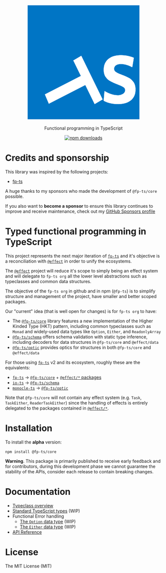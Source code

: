 <h3 align="center">
  <a href="https://fp-ts.github.io/core/">
    <img src="./docs/fp-ts-logo.png">
  </a>
</h3>

<p align="center">
Functional programming in TypeScript
</p>

<p align="center">
  <a href="https://www.npmjs.com/package/@fp-ts/core">
    <img src="https://img.shields.io/npm/dm/@fp-ts/core.svg" alt="npm downloads" height="20">
  </a>
</p>

# Credits and sponsorship

This library was inspired by the following projects:

- [fp-ts](https://github.com/gcanti/fp-ts)

A huge thanks to my sponsors who made the development of `@fp-ts/core` possible.

If you also want to **become a sponsor** to ensure this library continues to improve and receive maintenance, check out my [GitHub Sponsors profile](https://github.com/sponsors/gcanti?o=sd&sc=t)

# Typed functional programming in TypeScript

This project represents the next major iteration of [`fp-ts`](https://github.com/gcanti/fp-ts) and it's objective is a reconciliation with [`@effect`](https://github.com/Effect-TS) in order to unify the ecosystems.

The [`@effect`](https://github.com/Effect-TS) project will reduce it's scope to simply being an effect system and will delegate to `fp-ts org` all the lower level abstractions such as typeclasses and common data structures.

The objective of the `fp-ts org` in github and in npm (`@fp-ts`) is to simplify structure and management of the project, have smaller and better scoped packages.

Our "current" idea (that is well open for changes) is for `fp-ts org` to have:

- The [`@fp-ts/core`](https://github.com/fp-ts/core) library features a new implementation of the Higher Kinded Type (HKT) pattern, including common typeclasses such as `Monad` and widely-used data types like `Option`, `Either`, and `ReadonlyArray`
- [`@fp-ts/schema`](https://github.com/fp-ts/schema) offers schema validation with static type inference, including decoders for data structures in `@fp-ts/core` and `@effect/data`
- [`@fp-ts/optic`](https://github.com/fp-ts/optic) provides optics for structures in both `@fp-ts/core` and `@effect/data`

For those using [`fp-ts`](https://github.com/gcanti/fp-ts) v2 and its ecosystem, roughly these are the equivalents:

- [`fp-ts`](https://github.com/gcanti/fp-ts) -> [`@fp-ts/core`](https://github.com/fp-ts/core) + [`@effect/*` packages](https://github.com/Effect-TS)
- [`io-ts`](https://github.com/gcanti/io-ts) -> [`@fp-ts/schema`](https://github.com/fp-ts/schema)
- [`monocle-ts`](https://github.com/gcanti/monocle-ts) -> [`@fp-ts/optic`](https://github.com/fp-ts/optic)

Note that `@fp-ts/core` will not contain any effect system (e.g. `Task`, `TaskEither`, `ReaderTaskEither`) since the handling of effects is entirely delegated to the packages contained in [`@effect/*`](https://github.com/Effect-TS).

# Installation

To install the **alpha** version:

```
npm install @fp-ts/core
```

**Warning**. This package is primarily published to receive early feedback and for contributors, during this development phase we cannot guarantee the stability of the APIs, consider each release to contain breaking changes.

# Documentation

- [Typeclass overview](./typeclass.md)
- [Standard TypeScript types](./ts-types.md) (WIP)
- Functional Error handling
  - [The `Option` data type](./Option.md) (WIP)
  - [The `Either` data type](./Either.md) (WIP)
- [API Reference](https://fp-ts.github.io/core/)

# License

The MIT License (MIT)
